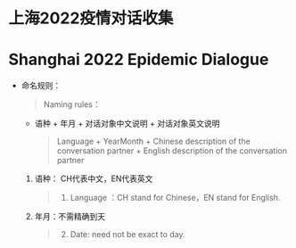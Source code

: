 # 上海2022疫情对话收集

# Shanghai 2022 Epidemic Dialogue

- 命名规则：

  > Naming rules：

  - 语种 + 年月 + 对话对象中文说明 + 对话对象英文说明 

    > Language + YearMonth + Chinese description of the conversation partner + English description of the conversation partner

  1. 语种： CH代表中文，EN代表英文

     > 1. Language ：CH stand for Chinese，EN stand for English.

  2. 年月：不需精确到天

     > 2. Date: need not be exact to day.

